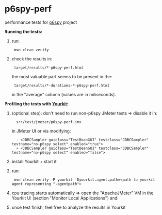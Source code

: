 p6spy-perf
==========

performance tests for [p6spy](https://github.com/p6spy/p6spy) project 

**Running the tests:**

1. run:

        mvn clean verify

1. check the results in:

        target/results/*-p6spy-perf.html

    the most valuable part seems to be present in the:

        target/results/*-durations-*-p6spy-perf.html

    in the "average" column (values are in miliseconds).

**Profiling the tests with [Yourkit](http://www.yourkit.com/download/index.jsp):**

1. (optional step): don't need to run non-p6spy JMeter tests => disable it in:

         src/test/jmeter/p6spy-perf.jmx
         
   in JMeter UI or via modifying:
        
         - <JDBCSampler guiclass="TestBeanGUI" testclass="JDBCSampler" testname="no-p6spy select" enabled="true">
         + <JDBCSampler guiclass="TestBeanGUI" testclass="JDBCSampler" testname="no-p6spy select" enabled="false">
            
1. install Yourkit + start it
1. run:

        mvn clean verify -P yourkit -Dyourkit.agent.path=<path to yourkit agent representing "-agentpath">

1. cpu tracing starts automatically => open the "ApacheJMeter" VM in the Yourkit UI (section "Monitor Local Applications") and
1. once test finish, feel free to analyze the results in Yourkit
